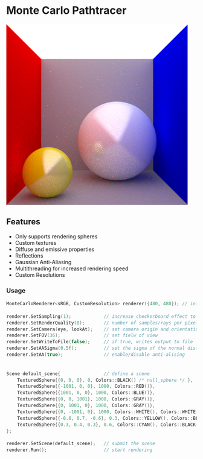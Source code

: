 # Monte Carlo Pathtracer



![SampleImage](assets/README/mc_8192rpp_1sampling_AA_05_1635018084.bmp)



## Features

* Only supports rendering spheres
* Custom textures
* Diffuse and emissive properties
* Reflections
* Gaussian Anti-Aliasing
* Multithreading for increased rendering speed
* Custom Resolutions

### Usage

```cpp
MonteCarloRenderer<sRGB, CustomResolution> renderer({480, 480}); // initialize renderer

renderer.SetSampling(1); 			// increase checkerboard effect to reduce rendering time. (default = 1 = no checkerboard)
renderer.SetRenderQuality(8); 		// number of samples/rays per pixel
renderer.SetCamera(eye, lookAt); 	// set camera origin and orientation
renderer.SetFOV(36);				// set fielw of view
renderer.SetWriteToFile(false); 	// if true, writes output to file
renderer.SetAASigma(0.5f);			// set the sigma of the normal distribution used for anti-aliasing
renderer.SetAA(true);				// enable/disable anti-alising


Scene default_scene{				// define a scene
    TexturedSphere{{0, 0, 0}, 0, Colors::BLACK() /* null_sphere */ },
    TexturedSphere{{-1001, 0, 0}, 1000, Colors::RED()},
    TexturedSphere{{1001, 0, 0}, 1000, Colors::BLUE()},
    TexturedSphere{{0, 0, 1001}, 1000, Colors::GRAY()},
    TexturedSphere{{0, 1001, 0}, 1000, Colors::GRAY()},
    TexturedSphere{{0, -1001, 0}, 1000, Colors::WHITE(), Colors::WHITE()},
    TexturedSphere{{-0.6, 0.7, -0.6}, 0.3, Colors::YELLOW(), Colors::BLACK(), Colors::WHITE()},
    TexturedSphere{{0.3, 0.4, 0.3}, 0.6, Colors::CYAN(), Colors::BLACK(), Colors::WHITE()},
}; 									

renderer.SetScene(default_scene); 	// submit the scene
renderer.Run(); 					// start rendering
```